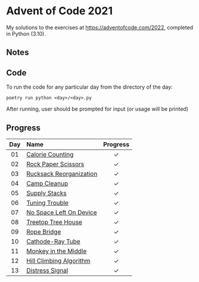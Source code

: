 # Advent of Code 2021

My solutions to the exercises at https://adventofcode.com/2022, completed in Python (3.10).

## Notes

## Code
To run the code for any particular day from the directory of the day:

```
poetry run python <day>/<day>.py
```

After running, user should be prompted for input (or usage will be printed)

## Progress

| Day | Name | Progress |
|:---:|:---|:---:|
| 01 | [Calorie Counting](https://adventofcode.com/2022/day/1) | ✓ |
| 02 | [Rock Paper Scissors](https://adventofcode.com/2022/day/2) | ✓ |
| 03 | [Rucksack Reorganization](https://adventofcode.com/2022/day/3) | ✓ |
| 04 | [Camp Cleanup](https://adventofcode.com/2022/day/4) | ✓ |
| 05 | [Supply Stacks](https://adventofcode.com/2022/day/5) | ✓ |
| 06 | [Tuning Trouble](https://adventofcode.com/2022/day/6) | ✓ |
| 07 | [No Space Left On Device](https://adventofcode.com/2022/day/7) | ✓ |
| 08 | [Treetop Tree House](https://adventofcode.com/2022/day/8) | ✓ |
| 09 | [Rope Bridge](https://adventofcode.com/2022/day/9) | ✓ |
| 10 | [Cathode-Ray Tube](https://adventofcode.com/2022/day/10) | ✓ |
| 11 | [Monkey in the Middle](https://adventofcode.com/2022/day/11) | ✓ |
| 12 | [Hill Climbing Algorithm](https://adventofcode.com/2022/day/12) | ✓ |
| 13 | [Distress Signal](https://adventofcode.com/2022/day/13) | ✓ |
